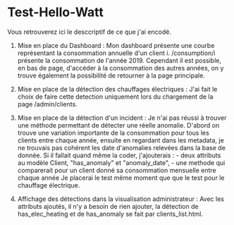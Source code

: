 # Test-Hello-Watt

Vous retrouverez ici le desccriptif de ce que j'ai encodé.

1) Mise en place du Dashboard : 
	Mon dashboard présente une courbe représentant la consommation annuelle d'un client i. 
		/consumption/i présente la consommation de l'année 2019. Cependant il est possible, en bas de page, d'accéder à la consommation des autres années, on y trouve également la possibilité de retourner à la page principale.

2) Mise en place de la détection des chauffages électriques : 
	J'ai fait le choix de faire cette detection uniquement lors du chargement de la page /admin/clients. 

3) Mise en place de la détection d'un incident : 
	Je n'ai pas réussi à trouver une méthode permettant de détecter une réelle anomalie. D'abord on trouve une variation importante de la consommation pour tous les clients entre chaque année, ensuite en regardant dans les metadata, je ne trouvais pas cohérent les date d'anomalies relevées dans la base de donnée. 
	Si il fallait quand même la coder, j'ajouterais :
		- deux attributs au modèle Client, "has_anomaly" et "anomaly_date",
		- une methode qui comparerait pour un client donné sa consommation mensuelle entre chaque année
	Je placerai le test même moment que que le test pour le chauffage électrique. 

4) Affichage des détections dans la visualisation administrateur :
	Avec les attributs ajoutés, il n'y a besoin de rien ajouter, la détection de has_elec_heating et de has_anomaly se fait par clients_list.html. 